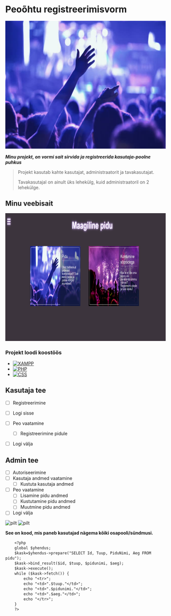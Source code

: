 # Peoõhtu registreerimisvorm
<div align="center">
    <img src="images/party.jpg" alt="Logo" width="600" height="400">

</div>

_**Minu projekt, on vormi sait sirvida ja registreerida kasutaja-poolne puhkus**_
> Projekt kasutab kahte kasutajat, administraatorit ja tavakasutajat.
>
> Tavakasutajal on ainult üks lehekülg, kuid administraatoril on 2 lehekülge.
> 

## Minu veebisait

<a href="https://darjamiljukova22.thkit.ee/jsleht/content/andmebaas/proekt/registr.php">
    <img src="images/skrin.png" alt="Logo" width="800" height="400">
</a>



### Projekt loodi koostöös
* [![XAMPP][XAMPP-shield]][XAMPP-url]
* [![PHP][PHP-shield]][PHP-url]
* [![CSS][CSS-shield]][CSS-url]

## Kasutaja tee

- [ ] Registreerimine
- [ ] Logi sisse
- [ ] Peo vaatamine
    - [ ] Registreerimine pidule
- [ ] Logi välja


## Admin tee

- [ ] Autoriseerimine
- [ ] Kasutaja andmed vaatamine
    - [ ] Kustuta kasutaja andmed    
- [ ] Peo vaatamine
    - [ ] Lisamine pidu andmed
    - [ ] Kustutamine pidu andmed
    - [ ] Muutmine pidu andmed
- [ ] Logi välja

![pilt](https://github.com/DarjaMiljukova/pidu-proekt/assets/120181585/c18e840e-ba95-4a96-a2d1-e97b575891ca)
![pilt](https://github.com/DarjaMiljukova/pidu-proekt/assets/120181585/c0257813-76d3-4686-aa52-1de2c3ecefde)



[XAMPP-shield]: https://img.shields.io/badge/XAMPP-F37623?style=for-the-badge&logo=xampp&logoColor=white
[XAMPP-url]: https://www.apachefriends.org/index.html

[PHP-shield]: https://img.shields.io/badge/PHP-777BB4?style=for-the-badge&logo=php&logoColor=white
[PHP-url]: https://www.php.net/

[CSS-shield]: https://img.shields.io/badge/CSS-1572B6?style=for-the-badge&logo=css3&logoColor=white
[CSS-url]: https://developer.mozilla.org/en-US/docs/Web/CSS

[product-screenshot]: images/skrin.png
**See on kood, mis paneb kasutajad nägema kõiki osapooli/sündmusi.**
```
    <?php
    global $yhendus;
    $kask=$yhendus->prepare("SELECT Id, Tuup, PiduNimi, Aeg FROM pidu");
    $kask->bind_result($id, $tuup, $pidunimi, $aeg);
    $kask->execute();
    while ($kask->fetch()) {
        echo "<tr>";
        echo "<td>".$tuup."</td>";
        echo "<td>".$pidunimi."</td>";
        echo "<td>".$aeg."</td>";
        echo "</tr>";
    }
    ?>
```
